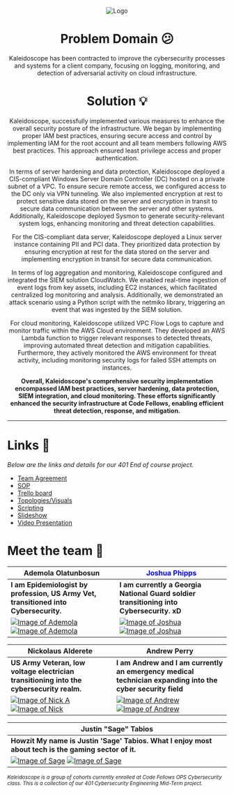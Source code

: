 <div align="center">
  
![Logo](https://github.com/Kaleidoscope-s/Kaleidoscope/blob/main/3dgifmaker95207.gif)
  
</div>

# <div align="center">  **Problem Domain** :confused: 
</div>

<div align="center">

Kaleidoscope has been contracted to improve the cybersecurity processes and systems for a client company, focusing on logging, monitoring, and detection of adversarial activity on cloud infrastructure.

</div>

# <div align="center"> **Solution** :bulb:
</div>

<div align="center">

Kaleidoscope, successfully implemented various measures to enhance the overall security posture of the infrastructure. We began by implementing proper IAM best practices, ensuring secure access and control by implementing IAM for the root account and all team members following AWS best practices. This approach ensured least privilege access and proper authentication.

In terms of server hardening and data protection, Kaleidoscope deployed a CIS-compliant Windows Server Domain Controller (DC) hosted on a private subnet of a VPC. To ensure secure remote access, we configured access to the DC only via VPN tunneling. We also implemented encryption at rest to protect sensitive data stored on the server and encryption in transit to secure data communication between the server and other systems. Additionally, Kaleidoscope deployed Sysmon to generate security-relevant system logs, enhancing monitoring and threat detection capabilities.

For the CIS-compliant data server, Kaleidoscope deployed a Linux server instance containing PII and PCI data. They prioritized data protection by ensuring encryption at rest for the data stored on the server and implementing encryption in transit for secure data communication.

In terms of log aggregation and monitoring, Kaleidoscope configured and integrated the SIEM solution CloudWatch. We enabled real-time ingestion of event logs from key assets, including EC2 instances, which facilitated centralized log monitoring and analysis. Additionally, we demonstrated an attack scenario using a Python script with the netmiko library, triggering an event that was ingested by the SIEM solution.

For cloud monitoring, Kaleidoscope utilized VPC Flow Logs to capture and monitor traffic within the AWS Cloud environment. They developed an AWS Lambda function to trigger relevant responses to detected threats, improving automated threat detection and mitigation capabilities. Furthermore, they actively monitored the AWS environment for threat activity, including monitoring security logs for failed SSH attempts on instances.

**Overall, Kaleidoscope's comprehensive security implementation encompassed IAM best practices, server hardening, data protection, SIEM integration, and cloud monitoring. These efforts significantly enhanced the security infrastructure at Code Fellows, enabling efficient threat detection, response, and mitigation.**

</div>

 ___
 # Links 🔗

*Below are the links and details for our 401 End of course project.*
- [Team Agreement](https://github.com/Kaleidoscope-s/Kaleidoscope/blob/main/Team%20Agreement.pdf)
- [SOP](https://github.com/Kaleidoscope-s/SOPs)
- [Trello board](https://trello.com/b/v58AMIHw/project-management)
- [Topologies/Visuals](https://github.com/Kaleidoscope-s/Kaleidoscope/blob/main/KTop.jpg)
- [Scripting](https://github.com/Kaleidoscope-s/Scripting)
- [Slideshow](https://github.com/Kaleidoscope-s/Kaleidoscope/blob/main/Mid_Final%20Project%20Deck%20Template.pdf)
- [Video Presentation](https://www.facebook.com/codefellows.org/videos/1457955848305644/?extid=CL-UNK-UNK-UNK-IOS_GK0T-GK1C&mibextid=2Rb1fB&ref=sharing)


# Meet the team 🤘

| Ademola Olatunbosun | <font color="blue">Joshua Phipps</font> |
|---|---|
| **I am Epidemiologist by profession, US Army Vet, transitioned into Cybersecurity.** | **I am currently a Georgia National Guard soldier transitioning into Cybersecurity. xD** |
| [![Image of Ademola](https://github.com/Kaleidoscope-s/-Kaleidoscope/blob/main/gitK.png)](https://github.com/ademo11?tab=repositories) [![Image of Ademola](https://github.com/Kaleidoscope-s/-Kaleidoscope/blob/main/INK.png)](https://www.linkedin.com/in/ademola-olatunbosun/) | [![Image of Joshua](https://github.com/Kaleidoscope-s/-Kaleidoscope/blob/main/gitK.png)](https://github.com/joshp27?tab=repositories) [![Image of Joshua](https://github.com/Kaleidoscope-s/-Kaleidoscope/blob/main/INK.png)](https://www.linkedin.com/in/joshua-phipps-755a20264/) |

| Nickolaus Alderete | Andrew Perry |
|---|---|
| **US Army Veteran, low voltage electrician transitioning into the cybersecurity realm.** | **I am Andrew and I am currently an emergency medical technician expanding into the cyber security field** |
| [![Image of Nick A](https://github.com/Kaleidoscope-s/-Kaleidoscope/blob/main/gitK.png)](https://github.com/Nkalderete?tab=repositories) [![Image of Nick](https://github.com/Kaleidoscope-s/-Kaleidoscope/blob/main/INK.png)](https://www.linkedin.com/in/nickolaus-alderete/) | [![Image of Andrew](https://github.com/Kaleidoscope-s/-Kaleidoscope/blob/main/gitK.png)](https://github.com/Perryandr?tab=repositories) [![Image of Andrew](https://github.com/Kaleidoscope-s/-Kaleidoscope/blob/main/INK.png)](https://www.linkedin.com/in/andrew-perry-0998b7263/) |

| Justin "Sage" Tabios |
|---|
| **Howzit My name is Justin 'Sage' Tabios.  What I enjoy most about tech is the gaming sector of it.** |
| [![Image of Sage](https://github.com/Kaleidoscope-s/-Kaleidoscope/blob/main/gitK.png)](https://github.com/AnnyeongAloha?tab=repositories) [![Image of Sage](https://github.com/Kaleidoscope-s/-Kaleidoscope/blob/main/INK.png)](https://www.linkedin.com/in/justintabios/) |


 <small> *Kaleidoscope is a group of cohorts currently enrolled at Code Fellows OPS Cybersecurity class. This is a collection of our 401 Cybersecurity Engineering Mid-Term project.* </small>
